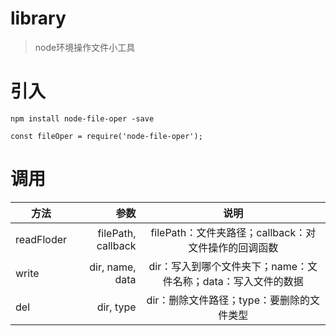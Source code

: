 # library

> node环境操作文件小工具

# 引入

```
npm install node-file-oper -save

const fileOper = require('node-file-oper');
```

# 调用

| 方法        | 参数   |  说明  |
| --------   | -----: | :----:  |
| readFloder | filePath, callback | filePath：文件夹路径；callback：对文件操作的回调函数       |
| write      | dir, name, data | dir：写入到哪个文件夹下；name：文件名称；data：写入文件的数据   |
| del        | dir, type |  dir：删除文件路径；type：要删除的文件类型  |
